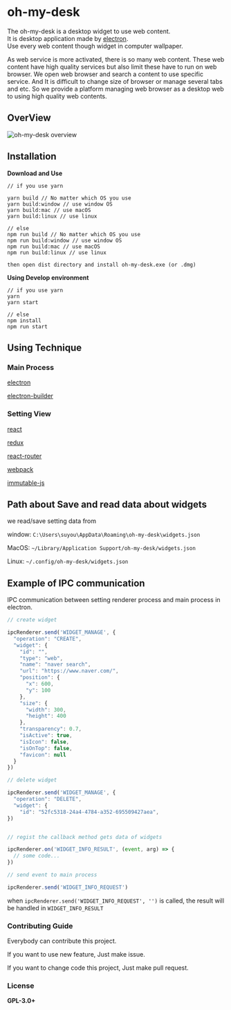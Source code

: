 # oh-my-desk

The oh-my-desk is a desktop widget to use web content.<br/>
It is desktop application made by [electron](https://github.com/electron/electron).<br/>
Use every web content though widget in computer wallpaper.

As web service is more activated, there is so many web content. These web content have high quality services but also limit these have to run on web browser. We open web browser and search a content to use specific service. And It is difficult to change size of browser or manage several tabs and etc. So we provide a platform managing web browser as a desktop web to using high quality web contents.


## OverView

![oh-my-desk overview](https://user-images.githubusercontent.com/23732795/35629918-33849386-06e3-11e8-8e94-f4884455fa7c.gif)

## Installation

**Download and Use**
```
// if you use yarn

yarn build // No matter which OS you use
yarn build:window // use window OS
yarn build:mac // use macOS
yarn build:linux // use linux

// else
npm run build // No matter which OS you use
npm run build:window // use window OS
npm run build:mac // use macOS
npm run build:linux // use linux

then open dist directory and install oh-my-desk.exe (or .dmg)
```

**Using Develop environment**
```
// if you use yarn
yarn
yarn start

// else
npm install
npm run start
```


## Using Technique

### Main Process

[electron](https://github.com/electron/electron)

[electron-builder](https://github.com/electron-userland/electron-builder)


### Setting View

[react](https://github.com/facebook/react)

[redux](https://github.com/reactjs/redux)

[react-router](https://github.com/ReactTraining/react-router)

[webpack](https://github.com/webpack/webpack)

[immutable-js](https://github.com/facebook/immutable-js)

## Path about Save and read data about widgets

we read/save setting data from 

window: `C:\Users\suyou\AppData\Roaming\oh-my-desk\widgets.json`

MacOS: `~/Library/Application Support/oh-my-desk/widgets.json`

Linux: `~/.config/oh-my-desk/widgets.json`

## Example of IPC communication

IPC communication between setting renderer process and main process in electron.


```js
// create widget 

ipcRenderer.send('WIDGET_MANAGE', {
  "operation": "CREATE",
  "widget": {
    "id": "",
    "type": "web",
    "name": "naver search",
    "url": "https://www.naver.com/",
    "position": {
      "x": 600,
      "y": 100
    },
    "size": {
      "width": 300,
      "height": 400
    },
    "transparency": 0.7,
    "isActive": true,
    "isIcon": false,
    "isOnTop": false,
    "favicon": null
  }
})

// delete widget

ipcRenderer.send('WIDGET_MANAGE', {
  "operation": "DELETE",
  "widget": {
    "id": "52fc5318-24a4-4784-a352-695509427aea",
})


// regist the callback method gets data of widgets

ipcRenderer.on('WIDGET_INFO_RESULT', (event, arg) => {
  // some code...
})

// send event to main process

ipcRenderer.send('WIDGET_INFO_REQUEST')
```
when `ipcRenderer.send('WIDGET_INFO_REQUEST', '')` is called, the result will be handled in `WIDGET_INFO_RESULT`


### Contributing Guide

Everybody can contribute this project.

If you want to use new feature, Just make issue.

If you want to change code this project, Just make pull request.

### License
**GPL-3.0+**
